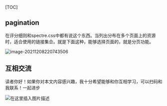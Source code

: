 

[TOC]



##  pagination

在评分细则和spectre.css中都有说这个东西。当列出分布在多个页面上的资源时，适合使用的链接集合。就是下面这种，能够选择页面的，就是分页功能。

![image-20211208220743506](https://gitee.com/umecjf/figures/raw/master/image-20211208220743506.png)

## 互相交流


读者你好！如果你对本文内容感兴趣，我十分希望能够和你互相学习，可以扫码和我联系！一起进步



![在这里插入图片描述](https://img-blog.csdnimg.cn/20200529103009878.gif#pic_center)

